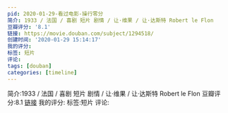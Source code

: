 ```yaml
---
pid: 2020-01-29-看过电影-操行零分
简介: 1933 / 法国 / 喜剧 短片 剧情 / 让·维果 / 让·达斯特 Robert le Flon
豆瓣评分: '8.1'
链接: https://movie.douban.com/subject/1294518/
创建时间: '2020-01-29 15:14:17'
我的评分:
标签: 短片
评论:
tags: [douban]
categories: [timeline]
---
```

简介:1933 / 法国 / 喜剧 短片 剧情 / 让·维果 / 让·达斯特 Robert le Flon
豆瓣评分:8.1
[链接](https://movie.douban.com/subject/1294518/)
我的评分:
标签:短片
评论:
